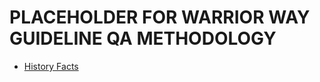 # PLACEHOLDER FOR WARRIOR WAY GUIDELINE QA METHODOLOGY

- [History Facts](https://github.com/itmo-eve/vx-library)
